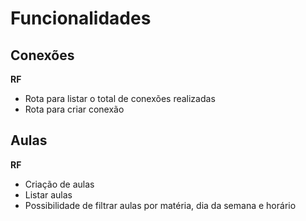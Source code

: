 # Funcionalidades

## Conexões

**RF**

- Rota para listar o total de conexões realizadas
- Rota para criar conexão

## Aulas

**RF**

- Criação de aulas
- Listar aulas
- Possibilidade de filtrar aulas por matéria, dia da semana e horário
